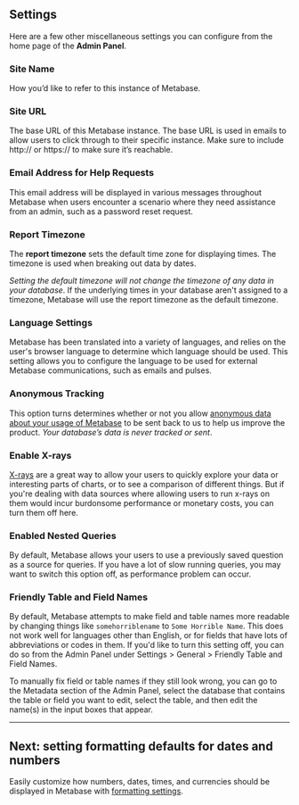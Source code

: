 
## Settings
Here are a few other miscellaneous settings you can configure from the home page of the **Admin Panel**.

### Site Name
How you’d like to refer to this instance of Metabase.

### Site URL
The base URL of this Metabase instance. The base URL is used in emails to allow users to click through to their specific instance. Make sure to include http:// or https:// to make sure it’s reachable.

### Email Address for Help Requests
This email address will be displayed in various messages throughout Metabase when users encounter a scenario where they need assistance from an admin, such as a password reset request.


### Report Timezone
The **report timezone** sets the default time zone for displaying times. The timezone is used when breaking out data by dates.

*Setting the default timezone will not change the timezone of any data in your database*. If the underlying times in your database aren't assigned to a timezone, Metabase will use the report timezone as the default timezone.


### Language Settings

Metabase has been translated into a variety of languages, and relies on the user's browser language to determine which language should be used. This setting allows you to configure the language to be used for external Metabase communications, such as emails and pulses.


### Anonymous Tracking
This option turns determines whether or not you allow [anonymous data about your usage of Metabase](../information-collection.md) to be sent back to us to help us improve the product. *Your database’s data is never tracked or sent*.

### Enable X-rays
[X-rays](../users-guide/14-x-rays.md) are a great way to allow your users to quickly explore your data or interesting parts of charts, or to see a comparison of different things. But if you're dealing with data sources where allowing users to run x-rays on them would incur burdonsome performance or monetary costs, you can turn them off here.

### Enabled Nested Queries

By default, Metabase allows your users to use a previously saved question as a source for queries. If you have a lot of slow running queries, you may want to switch this option off, as performance problem can occur.

### Friendly Table and Field Names
By default, Metabase attempts to make field and table names more readable by changing things like `somehorriblename` to `Some Horrible Name`. This does not work well for languages other than English, or for fields that have lots of abbreviations or codes in them. If you'd like to turn this setting off, you can do so from the Admin Panel under Settings > General > Friendly Table and Field Names.

To manually fix field or table names if they still look wrong, you can go to the Metadata section of the Admin Panel, select the database that contains the table or field you want to edit, select the table, and then edit the name(s) in the input boxes that appear.

---

## Next: setting formatting defaults for dates and numbers
Easily customize how numbers, dates, times, and currencies should be displayed in Metabase with [formatting settings](19-formatting-settings.md).
